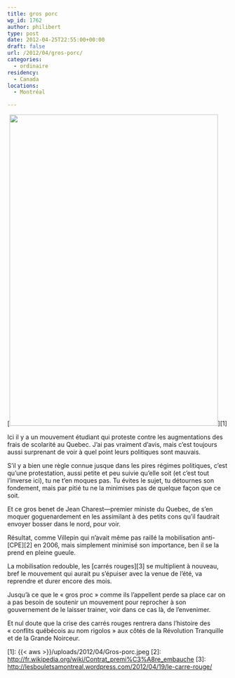 ```yaml
---
title: gros porc
wp_id: 1762
author: philibert
type: post
date: 2012-04-25T22:55:00+00:00
draft: false
url: /2012/04/gros-porc/
categories:
  - ordinaire
residency:
  - Canada
locations:
  - Montréal

---
```

[<img class="aligncenter size-full wp-image-1766" title="Gros-porc" src="{{< aws >}}/uploads/2012/04/Gros-porc.jpeg" alt="" width="475" height="709" srcset="{{< aws >}}/uploads/2012/04/Gros-porc.jpeg 475w, {{< aws >}}/uploads/2012/04/Gros-porc-200x300.jpg 200w" sizes="(max-width: 475px) 100vw, 475px" />][1]
  
Ici il y a un mouvement étudiant qui proteste contre les augmentations des frais de scolarité au Quebec. J&rsquo;ai pas vraiment d&rsquo;avis, mais c&rsquo;est toujours aussi surprenant de voir à quel point leurs politiques sont mauvais.

S&rsquo;il y a bien une règle connue jusque dans les pires régimes politiques, c&rsquo;est qu&rsquo;une protestation, aussi petite et peu suivie qu&rsquo;elle soit (et c&rsquo;est tout l&rsquo;inverse ici), tu ne t&rsquo;en moques pas. Tu évites le sujet, tu détournes son fondement, mais par pitié tu ne la minimises pas de quelque façon que ce soit.

Et ce gros benet de Jean Charest—premier ministe du Quebec, de s&rsquo;en moquer goguenardement en les assimilant à des petits cons qu&rsquo;il faudrait envoyer bosser dans le nord, pour voir.

Résultat, comme Villepin qui n&rsquo;avait même pas raillé la mobilisation anti-[CPE][2] en 2006, mais simplement minimisé son importance, ben il se la prend en pleine gueule.

La mobilisation redouble, les [carrés rouges][3] se multiplient à nouveau, bref le mouvement qui aurait pu s&rsquo;épuiser avec la venue de l&rsquo;été, va reprendre et durer encore des mois.
  
Jusqu&rsquo;à ce que le « gros proc » comme ils l&rsquo;appellent perde sa place car on a pas besoin de soutenir un mouvement pour reprocher à son gouvernement de le laisser trainer, voir dans ce cas là, de l&rsquo;envenimer.

Et nul doute que la crise des carrés rouges rentrera dans l&rsquo;histoire des « conflits québécois au nom rigolos » aux côtés de la Révolution Tranquille et de la Grande Noirceur.

 [1]: {{< aws >}}/uploads/2012/04/Gros-porc.jpeg
 [2]: http://fr.wikipedia.org/wiki/Contrat_premi%C3%A8re_embauche
 [3]: http://lesbouletsamontreal.wordpress.com/2012/04/19/le-carre-rouge/